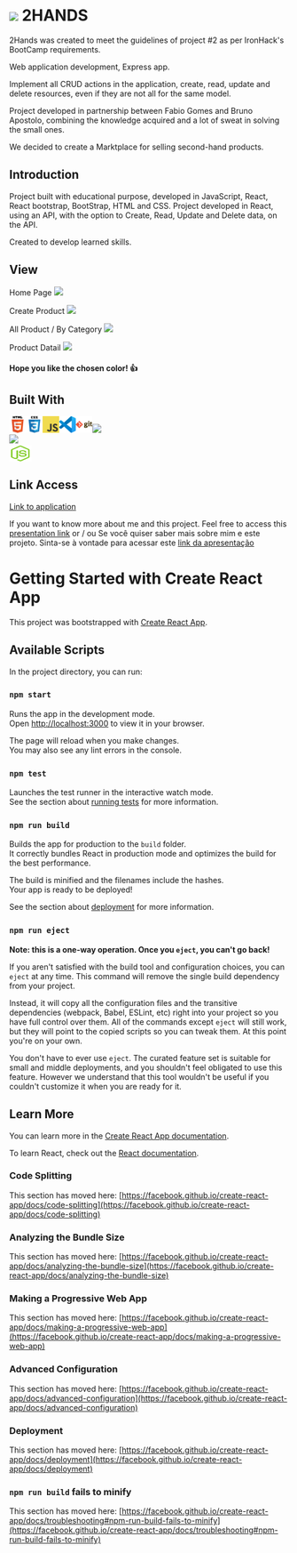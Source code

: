 # <code><img height="30" src="https://i.imgur.com/M6EU0Xr.png"></code> 2HANDS

2Hands was created to meet the guidelines of project #2 as per IronHack's BootCamp requirements.

Web application development,  Express app. 

Implement all CRUD actions in the application, create, read, update and delete resources, even if they are not all for the same model.

Project developed in partnership between Fabio Gomes and Bruno Apostolo, combining the knowledge acquired and a lot of sweat in solving the small ones.

We decided to create a Marktplace for selling second-hand products.

## Introduction

Project built with educational purpose, developed in JavaScript, React, React bootstrap, BootStrap, HTML and CSS.
Project developed in React, using an API, with the option to Create, Read, Update and Delete data, on the API.

Created to develop learned skills.

## View

Home Page
<code><img height="" src="https://i.imgur.com/wWPc0t9.png"></code>

Create Product
<code><img height="" src=" https://i.imgur.com/LGE4Oz6.png"></code>

All Product / By Category
<code><img height="" src=" https://i.imgur.com/mzApWK6.png"></code>

Product Datail
<code><img height="" src=" https://i.imgur.com/Iu6Q9pG.png"></code>

#### Hope you like the chosen color! 👍

## Built With

<code><img height="30" src="https://raw.githubusercontent.com/github/explore/80688e429a7d4ef2fca1e82350fe8e3517d3494d/topics/html/html.png"></code><code><img height="30" src="https://raw.githubusercontent.com/github/explore/80688e429a7d4ef2fca1e82350fe8e3517d3494d/topics/css/css.png"></code><code><img height="30" src="https://raw.githubusercontent.com/github/explore/80688e429a7d4ef2fca1e82350fe8e3517d3494d/topics/javascript/javascript.png"></code><code><img height="30" src="https://raw.githubusercontent.com/github/explore/80688e429a7d4ef2fca1e82350fe8e3517d3494d/topics/visual-studio-code/visual-studio-code.png"></code><code><img height="30" src="https://raw.githubusercontent.com/github/explore/80688e429a7d4ef2fca1e82350fe8e3517d3494d/topics/git/git.png"><img height="30" src="https://avatars.githubusercontent.com/u/6412038?s=280&v=4"> <img height="30" src="https://i.imgur.com/TMcPy5m.jpg"> <img align="center" alt="Ane-NodeJs" height="30" width="40" src="https://raw.githubusercontent.com/devicons/devicon/d00d0969292a6569d45b06d3f350f463a0107b0d/icons/nodejs/nodejs-original.svg"></code>


## Link Access

[Link to application](https://secondhands.netlify.app/)

If you want to know more about me and this project. Feel free to access this [presentation link](https://docs.google.com/presentation/d/1n85k9BQWHUHj2wgEwneYGcqpdxoWzULiYz8gY-2OGnY/edit?usp=sharing)
or / ou
Se você quiser saber mais sobre mim e este projeto. Sinta-se à vontade para acessar este [link da apresentação](https://docs.google.com/presentation/d/1a96r2ucxDOminL6b2sJGpslbIuP0mMQ-wBkL-M609F8/edit?usp=sharing)

# Getting Started with Create React App

This project was bootstrapped with [Create React App](https://github.com/facebook/create-react-app).

## Available Scripts

In the project directory, you can run:

### `npm start`

Runs the app in the development mode.\
Open [http://localhost:3000](http://localhost:3000) to view it in your browser.

The page will reload when you make changes.\
You may also see any lint errors in the console.

### `npm test`

Launches the test runner in the interactive watch mode.\
See the section about [running tests](https://facebook.github.io/create-react-app/docs/running-tests) for more information.

### `npm run build`

Builds the app for production to the `build` folder.\
It correctly bundles React in production mode and optimizes the build for the best performance.

The build is minified and the filenames include the hashes.\
Your app is ready to be deployed!

See the section about [deployment](https://facebook.github.io/create-react-app/docs/deployment) for more information.

### `npm run eject`

**Note: this is a one-way operation. Once you `eject`, you can't go back!**

If you aren't satisfied with the build tool and configuration choices, you can `eject` at any time. This command will remove the single build dependency from your project.

Instead, it will copy all the configuration files and the transitive dependencies (webpack, Babel, ESLint, etc) right into your project so you have full control over them. All of the commands except `eject` will still work, but they will point to the copied scripts so you can tweak them. At this point you're on your own.

You don't have to ever use `eject`. The curated feature set is suitable for small and middle deployments, and you shouldn't feel obligated to use this feature. However we understand that this tool wouldn't be useful if you couldn't customize it when you are ready for it.

## Learn More

You can learn more in the [Create React App documentation](https://facebook.github.io/create-react-app/docs/getting-started).

To learn React, check out the [React documentation](https://reactjs.org/).

### Code Splitting

This section has moved here: [https://facebook.github.io/create-react-app/docs/code-splitting](https://facebook.github.io/create-react-app/docs/code-splitting)

### Analyzing the Bundle Size

This section has moved here: [https://facebook.github.io/create-react-app/docs/analyzing-the-bundle-size](https://facebook.github.io/create-react-app/docs/analyzing-the-bundle-size)

### Making a Progressive Web App

This section has moved here: [https://facebook.github.io/create-react-app/docs/making-a-progressive-web-app](https://facebook.github.io/create-react-app/docs/making-a-progressive-web-app)

### Advanced Configuration

This section has moved here: [https://facebook.github.io/create-react-app/docs/advanced-configuration](https://facebook.github.io/create-react-app/docs/advanced-configuration)

### Deployment

This section has moved here: [https://facebook.github.io/create-react-app/docs/deployment](https://facebook.github.io/create-react-app/docs/deployment)

### `npm run build` fails to minify

This section has moved here: [https://facebook.github.io/create-react-app/docs/troubleshooting#npm-run-build-fails-to-minify](https://facebook.github.io/create-react-app/docs/troubleshooting#npm-run-build-fails-to-minify)
